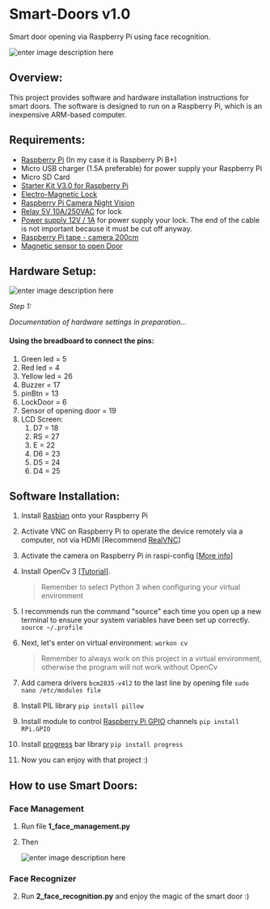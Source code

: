 # Smart-Doors v1.0
Smart door opening via Raspberry Pi using face recognition.

![enter image description here](https://lh3.googleusercontent.com/ZuzLBom_JPEEM14VQioGLCJJWu3Mqh9_ecLV-SS9GiK_wT2KnzoZeclkjZpW9ACmv5bqXqTs220x=s220)

## Overview:
This project provides software and hardware installation instructions for smart doors. The software is designed to run on a Raspberry Pi, which is an inexpensive ARM-based computer.

## Requirements:

 - [Raspberry Pi](http://www.raspberrypi.org/) (In my case it is Raspberry Pi B+)
 - Micro USB charger (1.5A preferable) for power supply your Raspberry Pi
 - Micro SD Card
 - [Starter Kit V3.0 for Raspberry Pi](https://pl.aliexpress.com/item/SunFounder-Super-Starter-Learning-Kit-V3-0-for-Raspberry-Pi-3-2-Model-B-1-Model/32805707137.html?spm=a2g0s.9042311.0.0.27425c0fwNGuQX)
 - [Electro-Magnetic Lock](https://pl.aliexpress.com/item/60KG-132lb-Electric-Magnetic-Lock-Fail-Secure-DC-12V-for-Door-Entry-Access-Control-System/32764160255.html?spm=a2g0s.9042311.0.0.27425c0fcBsA9n)
 - [Raspberry Pi Camera Night Vision](https://pl.aliexpress.com/item/Raspberry-Pi-Camera-RPI-Focal-Adjustable-Night-Version-Camera-Acrylic-Holder-IR-Light-FFC-Cable-for/32796213162.html?spm=a2g0s.9042311.0.0.27425c0fcBsA9n)
 - [Relay 5V 10A/250VAC](https://botland.com.pl/en/relays/8463-relay-5v-10a250vac.html) for lock
 - [Power supply 12V / 1A](https://botland.com.pl/en/mains-power-supplies/5045-power-supply-12v-1a-dc-plug-55-25mm.html) for power supply your lock. 
 The end of the cable is not important because it must be cut off anyway.
 - [Raspberry Pi tape - camera 200cm](https://botland.com.pl/en/ffc-fpc-connectors/3952-raspberry-pi-tape-camera-200cm-15-wires-1mm-raster.html)
 - [Magnetic sensor to open Door](https://botland.com.pl/en/magnetic-sensors/3104-magnetic-sensor-to-open-door-window-reed-contact-cmd14-screws.html)


## Hardware Setup:
![enter image description here](https://lh3.googleusercontent.com/d3fj4aBOaN3fpGIbpKns15QNstFF4ihZ2WMupRjTqvkvAG_EOvPFVuIfbylhvCiZUPf4PFkdKw1T=s400)

*Step 1:*

*Documentation of hardware settings in preparation...*



#### Using the breadboard to connect the pins:
1. Green led = 5
2. Red led = 4
3. Yellow led = 26
4. Buzzer = 17
5. pinBtn = 13
6. LockDoor = 6
7. Sensor of opening door = 19
8. LCD Screen:
	1. D7 = 18
	2. RS = 27
	3. E = 22
	4. D6 = 23
	5. D5 = 24
	6. D4 = 25


## Software Installation:
 1.  Install [Rasbian](https://www.raspberrypi.org/downloads/raspbian/)  onto your Raspberry Pi
 
 2. Activate VNC on Raspberry Pi to operate the device remotely via a computer, not via HDMI [Recommend [RealVNC](https://www.realvnc.com/en/connect/download/viewer/)]
 
 3. Activate the camera on Raspberry Pi in raspi-config [[More info](https://www.raspberrypi.org/documentation/configuration/camera.md)]
 
 4. Install OpenCv 3 [[Tutorial](https://www.pyimagesearch.com/2017/09/04/raspbian-stretch-install-opencv-3-python-on-your-raspberry-pi/)]. 

	> Remember to select Python 3 when configuring your virtual environment

 5. I recommends run the command "source" each time you open up a new terminal to ensure your system variables have been set up correctly.  
  `source ~/.profile`

 6. Next, let's enter on virtual environment: 
 `workon cv`

	> Remember to always work on this project in a virtual environment,
	> otherwise the program will not work without OpenCv


 7. Add camera drivers `bcm2835-v4l2` to the last line by opening file `sudo nano /etc/modules file`

 8. Install PIL library 
 `pip install pillow`

 9. Install module to control [Raspberry Pi GPIO](https://pypi.org/project/RPi.GPIO/) channels
 `pip install RPi.GPIO`
 
 10. Install [progress](https://pypi.org/project/progress/) bar library 
 `pip install progress`
	 
 11. Now you can enjoy with that project :)


## How to use Smart Doors:

### Face Management
1. Run file **1_face_management.py**
2. Then
	
	![enter image description here](https://lh3.googleusercontent.com/yGJpRubCJUU9t5htu5X2TKgAxZJKJH-S56T07qFlUBnv6hfDlf1-Qh-wVfxqbSVtpnOn6yYsVkfX)
	
### Face Recognizer
2. Run **2_face_recognition.py** and enjoy the magic of the smart door :)


<!--stackedit_data:
eyJoaXN0b3J5IjpbLTE5NzYzNjIxNTUsLTEyNDk0ODQ5MzQsLT
Q4ODYzNjcwNSwtMTE3MjUxNTg5Miw5MjQyMzk2OCwtMTI5NTQw
MjM3OSwtODUzNTQ2NjYsLTk3MDM5MTk5NSwtMzM0NzMzNDE3LD
E2MzgzODA2OTIsLTk0MDg0OTQ2OCwtMjcyOTQ1MDI0LDE3NDcz
NTI5MThdfQ==
-->